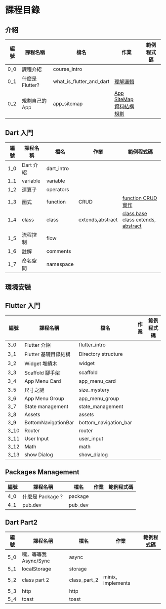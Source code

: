 # 課程目錄

## 介紹

|編號|課程名稱|檔名|作業|範例程式碼|
|---|---|---|---|---|
|0_0|課程介紹|course_intro||
|0_1|什麼是 Flutter? |what_is_flutter_and_dart|[理解邏輯](https://dartpad.dev?id=5dd299992aa3a669198fdfa4a08a58f1)||
|0_2|規劃自己的 App|app_sitemap|[App SiteMap](homework/0/app_sitemap.md)<br >[資料結構規劃](homework/0/data_structure.md)||

## Dart 入門

|編號|課程名稱|檔名|作業|範例程式碼|
|---|---|---|---|---|
|1_0|Dart 介紹|dart_intro|||
|1_1|variable|variable|||
|1_2|運算子|operators|||
|1_3|函式|function|CRUD|[function CRUD 實作](https://dartpad.dev/?id=8af7909c4a0deca1e8f89d77c58332a8)|
|1_4|class|class|extends,abstract|[class base](https://dartpad.dev/?id=2d0107c0e33b8d3d3d0b4ac94d706db9)<br >[class extends, abstract](https://dartpad.dev?id=8ad8b9917cab561bf43ecb073312d345)||
|1_5|流程控制|flow|||
|1_6|註解|comments|||
|1_7|命名空間|namespace|||

## 環境安裝

## Flutter 入門

|編號|課程名稱|檔名|作業|範例程式碼|
|---|---|---|---|---|
|3_0|Flutter 介紹|flutter_intro|||
|3_1|Flutter 基礎目錄結構|Directory structure|||
|3_2|Widget 堆績木|widget|||
|3_3|Scaffold 腳手架|scaffold|||
|3_4|App Menu Card|app_menu_card|||
|3_5|尺寸之謎|size_mystery|||
|3_6|App Menu Group|app_menu_group|||
|3_7|State management|state_management|||
|3_8|Assets|assets|||
|3_9|BottomNavigationBar|bottom_navigation_bar|||
|3_10|Router|router|||
|3_11|User Input|user_input|||
|3_12|Math|math|||
|3_13|show Dialog|show_dialog|||

## Packages Management

 |編號|課程名稱|檔名|作業|範例程式碼|
|---|---|---|---|---|
|4_0|什麼是 Package？|package|||
|4_1|pub.dev|pub_dev|||

## Dart Part2

|編號|課程名稱|檔名|作業|範例程式碼|
|---|---|---|---|---|
|5_0|嘿，等等我 Async/Sync|async|||
|5_1|localStorage|storage|||
|5_2|class part 2|class_part_2|minix, implements||
|5_3|http|http|||
|5_4|toast|toast|||
